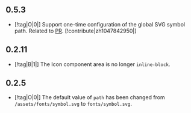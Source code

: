 ## 0.5.3

- [!tag|O|0|] Support one-time configuration of the global SVG symbol path. Related to [PR](https://github.com/any-tdf/stdf/pull/28). [!contribute|zh1047842950|]

## 0.2.11

- [!tag|B|1|] The Icon component area is no longer `inline-block`.

## 0.2.5

- [!tag|O|0|] The default value of `path` has been changed from `/assets/fonts/symbol.svg` to `fonts/symbol.svg`.
